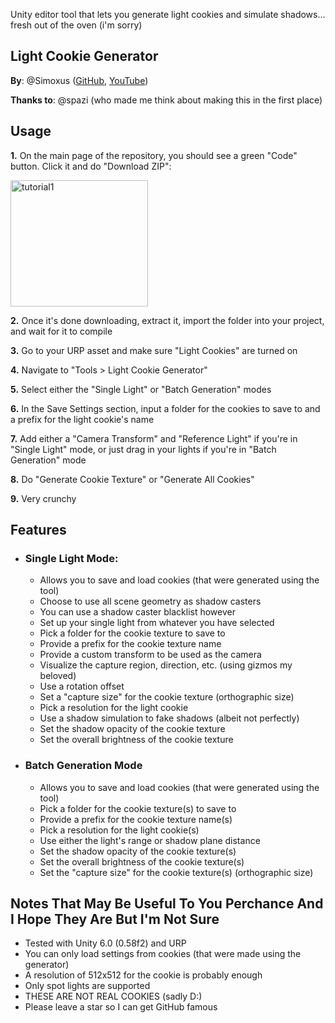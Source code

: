 Unity editor tool that lets you generate light cookies and simulate shadows... fresh out of the oven (i'm sorry)

## Light Cookie Generator

**By**: @Simoxus ([GitHub](https://github.com/Simoxus), [YouTube](https://www.youtube.com/@simoxusofficial))

**Thanks to**: @spazi (who made me think about making this in the first place)

## Usage
**1.** On the main page of the repository, you should see a green "Code" button. Click it and do "Download ZIP":

<img width="220" height="202" alt="tutorial1" src="https://github.com/user-attachments/assets/73879a5e-2b48-4acb-b34c-efb28a3cdf71" />

**2.** Once it's done downloading, extract it, import the folder into your project, and wait for it to compile

**3.** Go to your URP asset and make sure "Light Cookies" are turned on
   
**4.** Navigate to "Tools > Light Cookie Generator"
   
**5.** Select either the "Single Light" or "Batch Generation" modes
   
**6.** In the Save Settings section, input a folder for the cookies to save to and a prefix for the light cookie's name

**7.** Add either a "Camera Transform" and "Reference Light" if you're in "Single Light" mode, or just drag in your lights if you're in "Batch Generation" mode

**8.** Do "Generate Cookie Texture" or "Generate All Cookies"

**9.** Very crunchy

## Features
* ### Single Light Mode:
  * Allows you to save and load cookies (that were generated using the tool)
  * Choose to use all scene geometry as shadow casters
  * You can use a shadow caster blacklist however
  * Set up your single light from whatever you have selected
  * Pick a folder for the cookie texture to save to
  * Provide a prefix for the cookie texture name
  * Provide a custom transform to be used as the camera
  * Visualize the capture region, direction, etc. (using gizmos my beloved)
  * Use a rotation offset
  * Set a "capture size" for the cookie texture (orthographic size)
  * Pick a resolution for the light cookie
  * Use a shadow simulation to fake shadows (albeit not perfectly)
  * Set the shadow opacity of the cookie texture
  * Set the overall brightness of the cookie texture
  
* ### Batch Generation Mode
  * Allows you to save and load cookies (that were generated using the tool)
  * Pick a folder for the cookie texture(s) to save to
  * Provide a prefix for the cookie texture name(s)
  * Pick a resolution for the light cookie(s)
  * Use either the light's range or shadow plane distance
  * Set the shadow opacity of the cookie texture(s)
  * Set the overall brightness of the cookie texture(s)
  * Set the "capture size" for the cookie texture(s) (orthographic size)

## Notes That May Be Useful To You Perchance And I Hope They Are But I'm Not Sure
* Tested with Unity 6.0 (0.58f2) and URP
* You can only load settings from cookies (that were made using the generator)
* A resolution of 512x512 for the cookie is probably enough
* Only spot lights are supported
* THESE ARE NOT REAL COOKIES (sadly D:)
* Please leave a star so I can get GitHub famous
